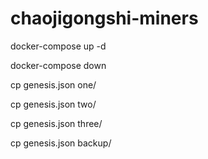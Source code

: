 # chaojigongshi-miners
docker-compose up -d

docker-compose down

cp genesis.json one/

cp genesis.json two/

cp genesis.json three/

cp genesis.json backup/
